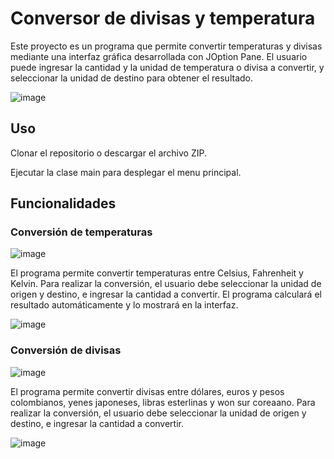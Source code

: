 # Conversor de divisas y temperatura

Este proyecto es un programa que permite convertir temperaturas y divisas mediante una interfaz gráfica desarrollada con JOption Pane. El usuario puede ingresar la cantidad y la unidad de temperatura o divisa a convertir, y seleccionar la unidad de destino para obtener el resultado.

![image](https://user-images.githubusercontent.com/114420488/229862766-5d891c23-29bc-4353-9215-d7fd2ba078f6.png)

## Uso
Clonar el repositorio o descargar el archivo ZIP.

Ejecutar la clase main para desplegar el menu principal.

## Funcionalidades

### Conversión de temperaturas

![image](https://user-images.githubusercontent.com/114420488/229863923-bbcf86fa-c061-488e-8a8f-dece32d132be.png)

El programa permite convertir temperaturas entre Celsius, Fahrenheit y Kelvin. Para realizar la conversión, el usuario debe seleccionar la unidad de origen y destino, e ingresar la cantidad a convertir. El programa calculará el resultado automáticamente y lo mostrará en la interfaz.

![image](https://user-images.githubusercontent.com/114420488/229863985-64cefb1a-0c48-4d06-95e2-997e564a46dc.png)

### Conversión de divisas

![image](https://user-images.githubusercontent.com/114420488/229863548-66e26fad-bb82-4939-b707-d005b0a8bcd1.png)

El programa permite convertir divisas entre dólares, euros y pesos colombianos, yenes japoneses, libras esterlinas y won sur coreaano. Para realizar la conversión, el usuario debe seleccionar la unidad de origen y destino, e ingresar la cantidad a convertir.

![image](https://user-images.githubusercontent.com/114420488/229863753-c5dcb6e5-6fc4-426e-83f7-009512f5776e.png)
